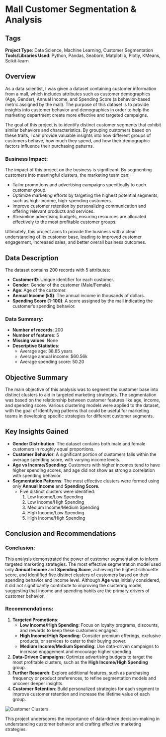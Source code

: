 # Mall Customer Segmentation & Analysis

## Tags
**Project Type**: Data Science, Machine Learning, Customer Segmentation  
**Tools/Libraries Used**: Python, Pandas, Seaborn, Matplotlib, Plotly, KMeans, Scikit-learn

## Overview

As a data scientist, I was given a dataset containing customer information from a mall, which includes attributes such as customer demographics (Age, Gender), Annual Income, and Spending Score (a behavior-based metric assigned by the mall). The purpose of this dataset is to provide insights into customer behavior and demographics in order to help the marketing department create more effective and targeted campaigns.

The goal of this project is to identify distinct customer segments that exhibit similar behaviors and characteristics. By grouping customers based on these traits, I can provide valuable insights into how different groups of customers behave, how much they spend, and how their demographic factors influence their purchasing patterns.

### Business Impact:
The impact of this project on the business is significant. By segmenting customers into meaningful clusters, the marketing team can:
- Tailor promotions and advertising campaigns specifically to each customer group. 
- Optimize marketing efforts by targeting the highest potential segments, such as high-income, high-spending customers.
- Improve customer retention by personalizing communication and offering relevant products and services.
- Streamline advertising budgets, ensuring resources are allocated effectively to the most profitable customer groups.

Ultimately, this project aims to provide the business with a clear understanding of its customer base, leading to improved customer engagement, increased sales, and better overall business outcomes.

## Data Description
The dataset contains 200 records with 5 attributes:
- **CustomerID**: Unique identifier for each customer.
- **Gender**: Gender of the customer (Male/Female).
- **Age**: Age of the customer.
- **Annual Income (k$)**: The annual income in thousands of dollars.
- **Spending Score (1-100)**: A score assigned by the mall indicating the customer’s spending behavior.

### Data Summary:
- **Number of records**: 200
- **Number of features**: 5
- **Missing values**: None
- **Descriptive Statistics**: 
  - Average age: 38.85 years
  - Average annual income: $60.56k
  - Average spending score: 50.20

## Objective Summary
The main objective of this analysis was to segment the customer base into distinct clusters to aid in targeted marketing strategies. The segmentation was based on the relationship between customer features like age, income, and spending score. Various clustering models were applied to the dataset, with the goal of identifying patterns that could be useful for marketing teams in developing specific strategies for different customer segments.

## Key Insights Gained
- **Gender Distribution**: The dataset contains both male and female customers in roughly equal proportions.
- **Customer Behavior**: A significant portion of customers falls within the average spending score, with varying income levels.
- **Age vs Income/Spending**: Customers with higher incomes tend to have higher spending scores, and age did not show as strong a correlation with spending behavior.
- **Segmentation Patterns**: The most effective clusters were formed using only **Annual Income** and **Spending Score**. 
  - Five distinct clusters were identified: 
    1. Low Income/Low Spending
    2. Low Income/High Spending
    3. Medium Income/Medium Spending
    4. High Income/Low Spending
    5. High Income/High Spending

## Conclusion and Recommendations
### Conclusion:
This analysis demonstrated the power of customer segmentation to inform targeted marketing strategies. The most effective segmentation model used only **Annual Income** and **Spending Score**, achieving the highest silhouette score, and identified five distinct clusters of customers based on their spending behavior and income level. Although **Age** was initially considered, it did not significantly contribute to improving the clustering model, suggesting that income and spending habits are the primary drivers of customer behavior.

### Recommendations:
1. **Targeted Promotions**: 
   - **Low Income/High Spending**: Focus on loyalty programs, discounts, and rewards to keep these customers engaged.
   - **High Income/High Spending**: Consider premium offerings, exclusive products, or services to cater to their buying power.
   - **Medium Income/Medium Spending**: Use data-driven campaigns to increase engagement and encourage higher spending.
2. **Data-Driven Campaigns**: Optimize advertising budgets to target the most profitable clusters, such as the **High Income/High Spending** group.
3. **Further Research**: Explore additional features, such as purchasing frequency or product preferences, to refine segmentation models and uncover deeper insights.
4. **Customer Retention**: Build personalized strategies for each segment to improve customer retention and increase the lifetime value of each group.

![Customer Clusters](./images/customer-clusters.png)

This project underscores the importance of data-driven decision-making in understanding customer behavior and crafting effective marketing strategies.

